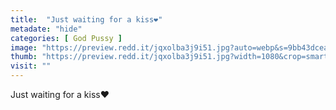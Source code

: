 ```yaml
---
title:  "Just waiting for a kiss❤️"
metadate: "hide"
categories: [ God Pussy ]
image: "https://preview.redd.it/jqxolba3j9i51.jpg?auto=webp&s=9bb43dceaef381077e234a494c12c81d6a73e7e8"
thumb: "https://preview.redd.it/jqxolba3j9i51.jpg?width=1080&crop=smart&auto=webp&s=1f2f174399d100a356895868987ebb0be8d5b19f"
visit: ""
---
```

Just waiting for a kiss❤️
